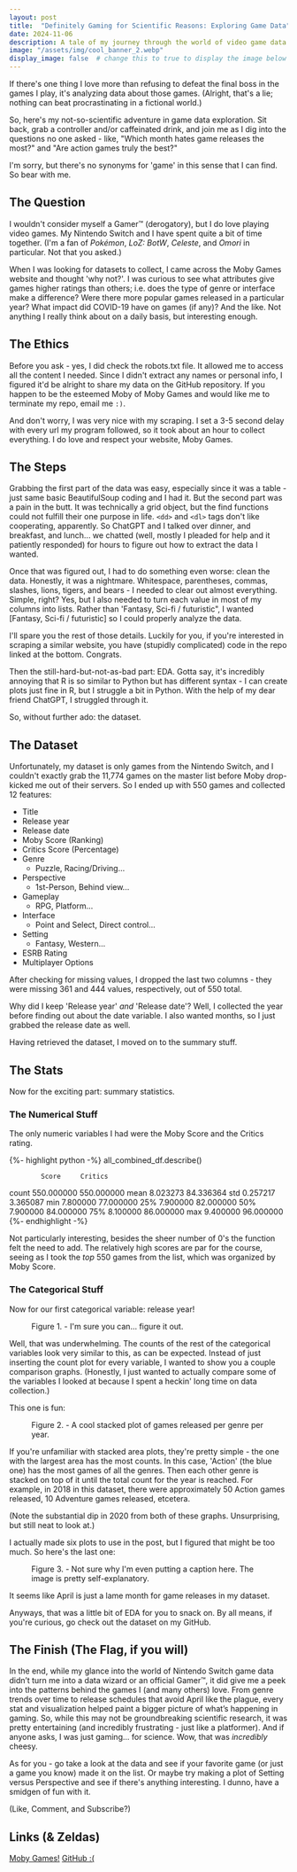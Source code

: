 ```yaml
---
layout: post
title:  "Definitely Gaming for Scientific Reasons: Exploring Game Data"
date: 2024-11-06
description: A tale of my journey through the world of video game data. 
image: "/assets/img/cool_banner_2.webp"
display_image: false  # change this to true to display the image below the banner 
---
```

<p class="intro"><span class="dropcap">I</span>f there's one thing I love more than refusing to defeat the final boss in the games I play, it's analyzing data about those games. (Alright, that's a lie; nothing can beat procrastinating in a fictional world.) 

So, here's my not-so-scientific adventure in game data exploration. Sit back, grab a controller and/or caffeinated drink, and join me as I dig into the questions no one asked - like, "Which month hates game releases the most?" and "Are action games truly the best?"

I'm sorry, but there's no synonyms for 'game' in this sense that I can find. So bear with me.</p>

## The Question

I wouldn't consider myself a Gamer™ (derogatory), but I do love playing video games. My Nintendo Switch and I have spent quite a bit of time together. (I'm a fan of *Pokémon*, *LoZ: BotW*, *Celeste*, and *Omori* in particular. Not that you asked.)

When I was looking for datasets to collect, I came across the Moby Games website and thought 'why not?'. I was curious to see what attributes give games higher ratings than others; i.e. does the type of genre or interface make a difference? Were there more popular games released in a particular year? What impact did COVID-19 have on games (if any)? And the like. Not anything I really think about on a daily basis, but interesting enough.

## The Ethics

Before you ask - yes, I did check the robots.txt file. It allowed me to access all the content I needed. Since I didn't extract any names or personal info, I figured it'd be alright to share my data on the GitHub repository. If you happen to be the esteemed Moby of Moby Games and would like me to terminate my repo, email me `:)`. 

And don't worry, I was very nice with my scraping. I set a 3-5 second delay with every url my program followed, so it took about an hour to collect everything. I do love and respect your website, Moby Games.

## The Steps

Grabbing the first part of the data was easy, especially since it was a table - just same basic BeautifulSoup coding and I had it. But the second part was a pain in the butt. It was technically a grid object, but the find functions could not fulfill their one purpose in life. `<dd>` and `<dl>` tags don't like cooperating, apparently. So ChatGPT and I talked over dinner, and breakfast, and lunch... we chatted (well, mostly I pleaded for help and it patiently responded) for hours to figure out how to extract the data I wanted. 

Once that was figured out, I had to do something even worse: clean the data. Honestly, it was a nightmare. Whitespace, parentheses, commas, slashes, lions, tigers, and bears - I needed to clear out almost everything. Simple, right? Yes, but I also needed to turn each value in most of my columns into lists. Rather than 'Fantasy, Sci-fi / futuristic", I wanted [Fantasy, Sci-fi / futuristic] so I could properly analyze the data. 

I'll spare you the rest of those details. Luckily for you, if you're interested in scraping a similar website, you have (stupidly complicated) code in the repo linked at the bottom. Congrats. 

Then the still-hard-but-not-as-bad part: EDA. Gotta say, it's incredibly annoying that R is so similar to Python but has different syntax - I can create plots just fine in R, but I struggle a bit in Python. With the help of my dear friend ChatGPT, I struggled through it. 

So, without further ado: the dataset.

## The Dataset

Unfortunately, my dataset is only games from the Nintendo Switch, and I couldn't exactly grab the 11,774 games on the master list before Moby drop-kicked me out of their servers. So I ended up with 550 games and collected 12 features: 

- Title
- Release year
- Release date
- Moby Score (Ranking)
- Critics Score (Percentage)
- Genre
    - Puzzle, Racing/Driving...
- Perspective
    - 1st-Person, Behind view...
- Gameplay
    - RPG, Platform...
- Interface
    - Point and Select, Direct control...
- Setting
    - Fantasy, Western...
- ESRB Rating
- Multiplayer Options  

After checking for missing values, I dropped the last two columns - they were missing 361 and 444 values, respectively, out of 550 total. 

Why did I keep 'Release year' *and* 'Release date'? Well, I collected the year before finding out about the date variable. I also wanted months, so I just grabbed the release date as well.

Having retrieved the dataset, I moved on to the summary stuff.

## The Stats

Now for the exciting part: summary statistics.

### The Numerical Stuff

The only numeric variables I had were the Moby Score and the Critics rating. 

{%- highlight python -%}
all_combined_df.describe()

            Score     Critics
count  550.000000  550.000000
mean     8.023273   84.336364
std      0.257217    3.365087
min      7.800000   77.000000
25%      7.900000   82.000000
50%      7.900000   84.000000
75%      8.100000   86.000000
max      9.400000   96.000000
{%- endhighlight -%}

Not particularly interesting, besides the sheer number of 0's the function felt the need to add. The relatively high scores are par for the course, seeing as I took the *top* 550 games from the list, which was organized by Moby Score.

### The Categorical Stuff

Now for our first categorical variable: release year!

<figure>
	<img src="{{site.url}}/{{site.baseurl}}/assets/img/GamesperYear.png" alt=""> 
	<figcaption>Figure 1. - I'm sure you can... figure it out.</figcaption>
</figure>

Well, that was underwhelming. The counts of the rest of the categorical variables look very similar to this, as can be expected. Instead of just inserting the count plot for every variable, I wanted to show you a couple comparison graphs. (Honestly, I just wanted to actually compare some of the variables I looked at because I spent a heckin' long time on data collection.)

This one is fun:

<figure>
	<img src="{{site.url}}/{{site.baseurl}}/assets/img/cool_area_plot.png" alt=""> 
	<figcaption>Figure 2. - A cool stacked plot of games released per genre per year.</figcaption>
</figure>

If you're unfamiliar with stacked area plots, they're pretty simple - the one with the largest area has the most counts. In this case, 'Action' (the blue one) has the most games of all the genres. Then each other genre is stacked on top of it until the total count for the year is reached. For example, in 2018 in this dataset, there were approximately 50 Action games released, 10 Adventure games released, etcetera. 

(Note the substantial dip in 2020 from both of these graphs. Unsurprising, but still neat to look at.)

I actually made six plots to use in the post, but I figured that might be too much. So here's the last one:

<figure>
	<img src="{{site.url}}/{{site.baseurl}}/assets/img/output.png" alt=""> 
	<figcaption>Figure 3. - Not sure why I'm even putting a caption here. The image is pretty self-explanatory.</figcaption>
</figure>

It seems like April is just a lame month for game releases in my dataset.

Anyways, that was a little bit of EDA for you to snack on. By all means, if you're curious, go check out the dataset on my GitHub.

## The Finish (The Flag, if you will)

In the end, while my glance into the world of Nintendo Switch game data didn’t turn me into a data wizard or an official Gamer™, it did give me a peek into the patterns behind the games I (and many others) love. From genre trends over time to release schedules that avoid April like the plague, every stat and visualization helped paint a bigger picture of what’s happening in gaming. So, while this may not be groundbreaking scientific research, it was pretty entertaining (and incredibly frustrating - just like a platformer). And if anyone asks, I was just gaming... for science. Wow, that was *incredibly* cheesy.

As for you - go take a look at the data and see if your favorite game (or just a game you know) made it on the list. Or maybe try making a plot of Setting versus Perspective and see if there's anything interesting. I dunno, have a smidgen of fun with it.

(Like, Comment, and Subscribe?)

## Links (& Zeldas)

[Moby Games!](https://www.mobygames.com/platform/switch/)
[GitHub :(](https://github.com/tiredlizard/blog_data_collection)